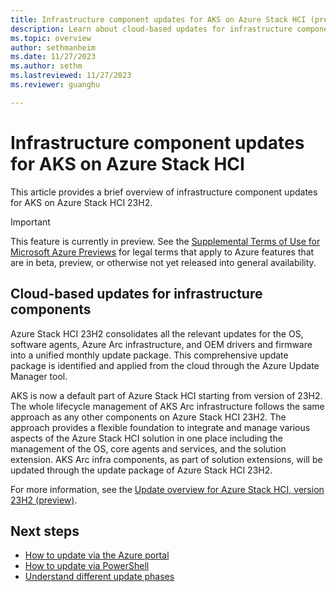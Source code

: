 ```yaml
---
title: Infrastructure component updates for AKS on Azure Stack HCI (preview)
description: Learn about cloud-based updates for infrastructure components in AKS on Azure Stack HCI.
ms.topic: overview
author: sethmanheim
ms.date: 11/27/2023
ms.author: sethm 
ms.lastreviewed: 11/27/2023
ms.reviewer: guanghu

---
```


# Infrastructure component updates for AKS on Azure Stack HCI

This article provides a brief overview of infrastructure component updates for AKS on Azure Stack HCI 23H2.

> [!IMPORTANT]
> This feature is currently in preview. See the [Supplemental Terms of Use for Microsoft Azure Previews](https://azure.microsoft.com/support/legal/preview-supplemental-terms/) for legal terms that apply to Azure features that are in beta, preview, or otherwise not yet released into general availability.

## Cloud-based updates for infrastructure components

Azure Stack HCI 23H2 consolidates all the relevant updates for the OS, software agents, Azure Arc infrastructure, and OEM drivers and firmware
into a unified monthly update package. This comprehensive update package is identified and applied from the cloud through the Azure Update Manager tool.

AKS is now a default part of Azure Stack HCI starting from version of 23H2. The whole lifecycle management of AKS Arc infrastructure follows
the same approach as any other components on Azure Stack HCI 23H2. The approach provides a flexible foundation to integrate and manage various
aspects of the Azure Stack HCI solution in one place including the management of the OS, core agents and services, and the solution
extension. AKS Arc infra components, as part of solution extensions, will be updated through the update package of Azure Stack HCI 23H2.

For more information, see the [Update overview for Azure Stack HCI, version 23H2 (preview)](/azure-stack/hci/update/whats-the-lifecycle-manager-23h2).

## Next steps

- [How to update via the Azure portal](/azure-stack/hci/update/azure-update-manager-23h2)
- [How to update via PowerShell](/azure-stack/hci/update/update-via-powershell-23h2)
- [Understand different update phases](/azure-stack/hci/update/update-phases-23h2)
